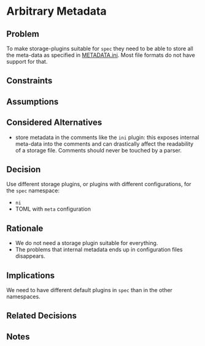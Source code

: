 # Arbitrary Metadata

## Problem

To make storage-plugins suitable for `spec` they need to be able to store
all the meta-data as specified in [METADATA.ini](/doc/METADATA.ini).
Most file formats do not have support for that.

## Constraints

## Assumptions

## Considered Alternatives

- store metadata in the comments like the `ini` plugin:
  this exposes internal meta-data into the comments and
  can drastically affect the readability of a storage file.
  Comments should never be touched by a parser.

## Decision

Use different storage plugins, or plugins with different configurations,
for the `spec` namespace:

- `ni`
- TOML with `meta` configuration

## Rationale

- We do not need a storage plugin suitable for everything.
- The problems that internal metadata ends up in configuration files disappears.

## Implications

We need to have different default plugins in `spec` than in the other namespaces.

## Related Decisions

## Notes

